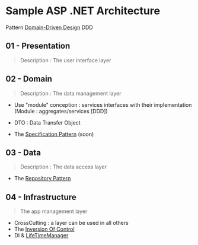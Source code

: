 # Sample ASP .NET Architecture

Pattern [Domain-Driven Design](http://dddcommunity.org/) DDD

## 01 - Presentation

> Description : The user interface layer

## 02 - Domain

> Description : The data management layer

- Use "module" conception : services interfaces with their implementation (Module : aggregates/services [DDD])

- DTO : Data Transfer Object

- The [Specification Pattern](https://github.com/jnicolau/NSpecifications) (soon)


## 03 - Data

> Description : The data access layer 

- The [Repository Pattern](https://msdn.microsoft.com/en-us/library/ff649690.aspx)


## 04 - Infrastructure

> The app management layer

- CrossCutting : a layer can be used in all others
- The [Inversion Of Control](https://msdn.microsoft.com/en-us/library/ff921087.aspx)
- DI & [LifeTimeManager](https://msdn.microsoft.com/en-us/library/ff647854.aspx)

